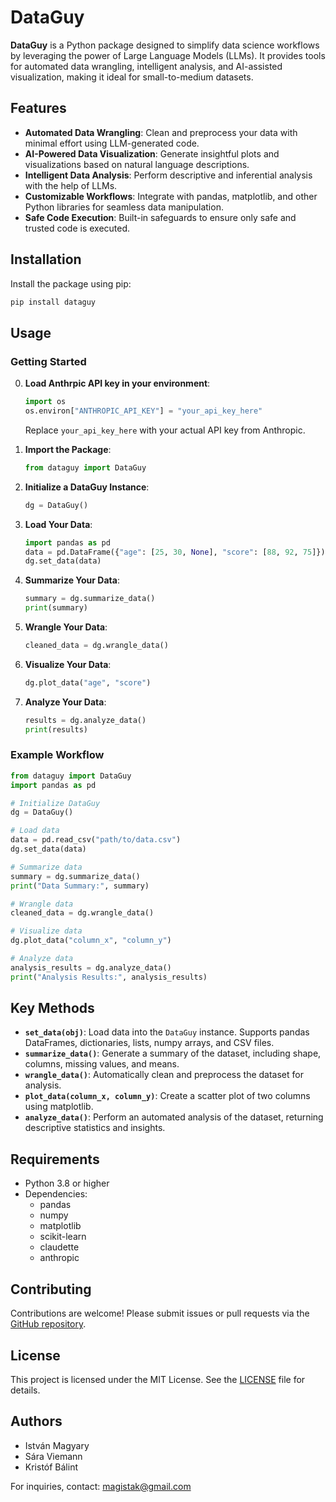# DataGuy

**DataGuy** is a Python package designed to simplify data science workflows by leveraging the power of Large Language Models (LLMs). It provides tools for automated data wrangling, intelligent analysis, and AI-assisted visualization, making it ideal for small-to-medium datasets.

## Features

- **Automated Data Wrangling**: Clean and preprocess your data with minimal effort using LLM-generated code.
- **AI-Powered Data Visualization**: Generate insightful plots and visualizations based on natural language descriptions.
- **Intelligent Data Analysis**: Perform descriptive and inferential analysis with the help of LLMs.
- **Customizable Workflows**: Integrate with pandas, matplotlib, and other Python libraries for seamless data manipulation.
- **Safe Code Execution**: Built-in safeguards to ensure only safe and trusted code is executed.

## Installation

Install the package using pip:

```bash
pip install dataguy
```

## Usage

### Getting Started

0. **Load Anthrpic API key in your environment**:
   ```python
   import os
   os.environ["ANTHROPIC_API_KEY"] = "your_api_key_here"
   ```
   Replace `your_api_key_here` with your actual API key from Anthropic.

1. **Import the Package**:
   ```python
   from dataguy import DataGuy
   ```

2. **Initialize a DataGuy Instance**:
   ```python
   dg = DataGuy()
   ```

3. **Load Your Data**:
   ```python
   import pandas as pd
   data = pd.DataFrame({"age": [25, 30, None], "score": [88, 92, 75]})
   dg.set_data(data)
   ```

4. **Summarize Your Data**:
   ```python
   summary = dg.summarize_data()
   print(summary)
   ```

5. **Wrangle Your Data**:
   ```python
   cleaned_data = dg.wrangle_data()
   ```

6. **Visualize Your Data**:
   ```python
   dg.plot_data("age", "score")
   ```

7. **Analyze Your Data**:
   ```python
   results = dg.analyze_data()
   print(results)
   ```

### Example Workflow

```python
from dataguy import DataGuy
import pandas as pd

# Initialize DataGuy
dg = DataGuy()

# Load data
data = pd.read_csv("path/to/data.csv")
dg.set_data(data)

# Summarize data
summary = dg.summarize_data()
print("Data Summary:", summary)

# Wrangle data
cleaned_data = dg.wrangle_data()

# Visualize data
dg.plot_data("column_x", "column_y")

# Analyze data
analysis_results = dg.analyze_data()
print("Analysis Results:", analysis_results)
```

## Key Methods

- **`set_data(obj)`**: Load data into the `DataGuy` instance. Supports pandas DataFrames, dictionaries, lists, numpy arrays, and CSV files.
- **`summarize_data()`**: Generate a summary of the dataset, including shape, columns, missing values, and means.
- **`wrangle_data()`**: Automatically clean and preprocess the dataset for analysis.
- **`plot_data(column_x, column_y)`**: Create a scatter plot of two columns using matplotlib.
- **`analyze_data()`**: Perform an automated analysis of the dataset, returning descriptive statistics and insights.

## Requirements

- Python 3.8 or higher
- Dependencies:
  - pandas
  - numpy
  - matplotlib
  - scikit-learn
  - claudette
  - anthropic

## Contributing

Contributions are welcome! Please submit issues or pull requests via the [GitHub repository](https://github.com/magistak/llm-data).

## License

This project is licensed under the MIT License. See the [LICENSE](LICENSE) file for details.

## Authors

- István Magyary
- Sára Viemann
- Kristóf Bálint

For inquiries, contact: magistak@gmail.com